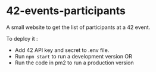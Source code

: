 # 42-events-participants

A small website to get the list of participants at a 42 event.

To deploy it :
- Add 42 API key and secret to .env file.
- Run `npm start` to run a development version
OR
- Run the code in pm2 to run a production version
